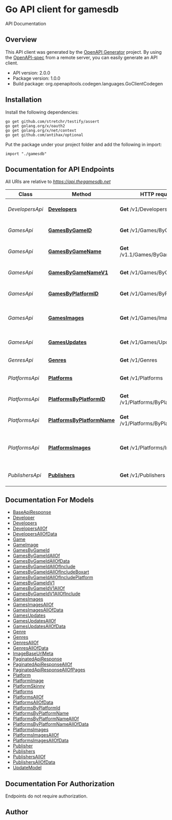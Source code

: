 # Go API client for gamesdb

API Documentation

## Overview
This API client was generated by the [OpenAPI Generator](https://openapi-generator.tech) project.  By using the [OpenAPI-spec](https://www.openapis.org/) from a remote server, you can easily generate an API client.

- API version: 2.0.0
- Package version: 1.0.0
- Build package: org.openapitools.codegen.languages.GoClientCodegen

## Installation

Install the following dependencies:

```shell
go get github.com/stretchr/testify/assert
go get golang.org/x/oauth2
go get golang.org/x/net/context
go get github.com/antihax/optional
```

Put the package under your project folder and add the following in import:

```golang
import "./gamesdb"
```

## Documentation for API Endpoints

All URIs are relative to *https://api.thegamesdb.net*

Class | Method | HTTP request | Description
------------ | ------------- | ------------- | -------------
*DevelopersApi* | [**Developers**](docs/DevelopersApi.md#developers) | **Get** /v1/Developers | Fetch Developers list
*GamesApi* | [**GamesByGameID**](docs/GamesApi.md#gamesbygameid) | **Get** /v1/Games/ByGameID | Fetch game(s) by id
*GamesApi* | [**GamesByGameName**](docs/GamesApi.md#gamesbygamename) | **Get** /v1.1/Games/ByGameName | Fetch game(s) by name
*GamesApi* | [**GamesByGameNameV1**](docs/GamesApi.md#gamesbygamenamev1) | **Get** /v1/Games/ByGameName | Fetch game(s) by name
*GamesApi* | [**GamesByPlatformID**](docs/GamesApi.md#gamesbyplatformid) | **Get** /v1/Games/ByPlatformID | Fetch game(s) by platform id
*GamesApi* | [**GamesImages**](docs/GamesApi.md#gamesimages) | **Get** /v1/Games/Images | Fetch game(s) images by game(s) id
*GamesApi* | [**GamesUpdates**](docs/GamesApi.md#gamesupdates) | **Get** /v1/Games/Updates | Fetch games update
*GenresApi* | [**Genres**](docs/GenresApi.md#genres) | **Get** /v1/Genres | Fetch Genres list
*PlatformsApi* | [**Platforms**](docs/PlatformsApi.md#platforms) | **Get** /v1/Platforms | Fetch platforms list
*PlatformsApi* | [**PlatformsByPlatformID**](docs/PlatformsApi.md#platformsbyplatformid) | **Get** /v1/Platforms/ByPlatformID | Fetch platforms list by id
*PlatformsApi* | [**PlatformsByPlatformName**](docs/PlatformsApi.md#platformsbyplatformname) | **Get** /v1/Platforms/ByPlatformName | Fetch platforms by name
*PlatformsApi* | [**PlatformsImages**](docs/PlatformsApi.md#platformsimages) | **Get** /v1/Platforms/Images | Fetch platform(s) images by platform(s) id
*PublishersApi* | [**Publishers**](docs/PublishersApi.md#publishers) | **Get** /v1/Publishers | Fetch Publishers list


## Documentation For Models

 - [BaseApiResponse](docs/BaseApiResponse.md)
 - [Developer](docs/Developer.md)
 - [Developers](docs/Developers.md)
 - [DevelopersAllOf](docs/DevelopersAllOf.md)
 - [DevelopersAllOfData](docs/DevelopersAllOfData.md)
 - [Game](docs/Game.md)
 - [GameImage](docs/GameImage.md)
 - [GamesByGameId](docs/GamesByGameId.md)
 - [GamesByGameIdAllOf](docs/GamesByGameIdAllOf.md)
 - [GamesByGameIdAllOfData](docs/GamesByGameIdAllOfData.md)
 - [GamesByGameIdAllOfInclude](docs/GamesByGameIdAllOfInclude.md)
 - [GamesByGameIdAllOfIncludeBoxart](docs/GamesByGameIdAllOfIncludeBoxart.md)
 - [GamesByGameIdAllOfIncludePlatform](docs/GamesByGameIdAllOfIncludePlatform.md)
 - [GamesByGameIdV1](docs/GamesByGameIdV1.md)
 - [GamesByGameIdV1AllOf](docs/GamesByGameIdV1AllOf.md)
 - [GamesByGameIdV1AllOfInclude](docs/GamesByGameIdV1AllOfInclude.md)
 - [GamesImages](docs/GamesImages.md)
 - [GamesImagesAllOf](docs/GamesImagesAllOf.md)
 - [GamesImagesAllOfData](docs/GamesImagesAllOfData.md)
 - [GamesUpdates](docs/GamesUpdates.md)
 - [GamesUpdatesAllOf](docs/GamesUpdatesAllOf.md)
 - [GamesUpdatesAllOfData](docs/GamesUpdatesAllOfData.md)
 - [Genre](docs/Genre.md)
 - [Genres](docs/Genres.md)
 - [GenresAllOf](docs/GenresAllOf.md)
 - [GenresAllOfData](docs/GenresAllOfData.md)
 - [ImageBaseUrlMeta](docs/ImageBaseUrlMeta.md)
 - [PaginatedApiResponse](docs/PaginatedApiResponse.md)
 - [PaginatedApiResponseAllOf](docs/PaginatedApiResponseAllOf.md)
 - [PaginatedApiResponseAllOfPages](docs/PaginatedApiResponseAllOfPages.md)
 - [Platform](docs/Platform.md)
 - [PlatformImage](docs/PlatformImage.md)
 - [PlatformSkinny](docs/PlatformSkinny.md)
 - [Platforms](docs/Platforms.md)
 - [PlatformsAllOf](docs/PlatformsAllOf.md)
 - [PlatformsAllOfData](docs/PlatformsAllOfData.md)
 - [PlatformsByPlatformId](docs/PlatformsByPlatformId.md)
 - [PlatformsByPlatformName](docs/PlatformsByPlatformName.md)
 - [PlatformsByPlatformNameAllOf](docs/PlatformsByPlatformNameAllOf.md)
 - [PlatformsByPlatformNameAllOfData](docs/PlatformsByPlatformNameAllOfData.md)
 - [PlatformsImages](docs/PlatformsImages.md)
 - [PlatformsImagesAllOf](docs/PlatformsImagesAllOf.md)
 - [PlatformsImagesAllOfData](docs/PlatformsImagesAllOfData.md)
 - [Publisher](docs/Publisher.md)
 - [Publishers](docs/Publishers.md)
 - [PublishersAllOf](docs/PublishersAllOf.md)
 - [PublishersAllOfData](docs/PublishersAllOfData.md)
 - [UpdateModel](docs/UpdateModel.md)


## Documentation For Authorization

 Endpoints do not require authorization.



## Author



